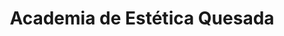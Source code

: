 ---
title: "Academia de Estética Quesada"
url: /sevilla/academia-de-estetica-quesada/
shop: cosméticos
---